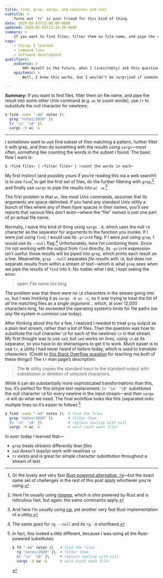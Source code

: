 ```yaml
---
title: find, grep, xargs, and newlines and null
subtitle: >
    Turns out `tr` is your friend for this kind of thing.
date: 2020-05-03T13:00:00-0600
updated: 2020-05-03T13:14:30-0600
summary: >
    If you want to find files, filter them on file name, and pipe the result into some other Unix command, use tr to substitute the null character for newlines.
tags:
    - things I learned
    - command line
    - software development
qualifiers:
    audience: >
        90% myself in the future, when I (inevitably) ask this question again—but also anyone else who hits this particular question about command-line invocations.
    epistemic: >
        Well, I know this works, but I wouldn’t be surprised if someone told me an even better way to implement it. If that’s you, email me?

---
```


<b>Summary:</b> If you want to find files, filter them on file name, and pipe the result into some other Unix command (e.g. `wc` to count words), use `tr` to substitute the null character for newlines:

```sh
$ find -name ".md" notes |\
  grep "notes/2020" |\
  tr '\n' '\0' |\
  xargs -0 wc -w
```

---

I sometimes want to use find subset of files matching a pattern, further filter it with grep, and then do something with the results using `xargs`—most often, something like counting the words in the subset I found. The basic flow I want is:

```sh
$ <find files> | <filter files> | <count the words in each>
```

My first instinct (and possibly yours if you’re reading this via a web search!) is to use `find`[^fd] to get the first set of files, do the further filtering with `grep`,[^rg] and finally use `xargs` to pipe the results into `wc -w`.[^cw]

The first problem is that `wc`, like most Unix commands, assumes that its arguments are space-delimited. If you hand any standard Unix utility a bunch of files where any of them have spaces in their names, you’ll see reports that various files don’t exist—where the “file” named is just one part of an actual file name.

Normally, I solve this kind of thing using `xargs -0`, which uses the null `\0` character as the separator for arguments to the function you invoke. If I were *just* using `find`, I would use its `-print0` flag. If I were *just* using `grep`, I would use its `--null` flag.[^rg-1] Unfortunately, here I’m combining them. Since I’m not working with the output from `find` directly, its `-print0` expression isn’t useful: those results will be piped into `grep`, which prints each result on a line. Meanwhile, `grep --null` separates *file results* with `\0`, but does not separate results from within a stream of text—which is what `grep` sees when we pipe the results of `find` into it. No matter what I did, I kept seeing the error:

> open: File name too long

The problem was that there were no `\0` characters in the stream going into `wc`, but I was invoking it as `xargs -0 wc -c`, so it was trying to treat the list of *all* the matching files as a *single argument*… which, at over 12,000 characters long, far exceeded the operating system’s limits for file paths (on *any* file system in common use today).

After thinking about this for a few, I realized I needed to treat `grep` output as a plain text stream, rather than a list of files. Then the question was how to substitute the null character `\0` for each of the newlines `\n` in that stream. My first thought was to use `sed`, but `sed` works on *lines*, using `\n` as its separator, so you have to do shenanigans to get it to work. Much easier is to use `tr`, a utility I had never heard of before today, which is used to <i>translate characters</i>. (Credit to [this Stack Overflow question](https://stackoverflow.com/questions/1251999/how-can-i-replace-a-newline-n-using-sed) for teaching me *both* of these things!) The `tr` man page’s description:

> The <b>tr</b> utility copies the standard input to the standard output with substitution or deletion of selected characters.

While it can do substantially more sophisticated transformations than this, too, it’s perfect for this simple text replacement: `tr '\n' '\0'` substitutes the null character `\0` for every newline in the input stream—and *then* `xargs -0` will do what we need. The final workflow looks like this (separated onto multiple lines so it’s easier to follow):[^my-way]

```sh
$ find -name ".md" notes |\  # find the files
  grep "notes/2020" |\       # filter them
  tr '\n' '\0' |\            # replace newline with null
  xargs -0 wc -w             # word count each file!
```

In sum: today I learned that—

- `grep` treats *streams* differently than *files*
- `sed` doesn’t (easily) work with newlines `\n`
- `tr` *exists* and is great for simple character substitution throughout a stream of text



[^fd]: Or the lovely and very fast [Rust-powered alternative, `fd`](https://github.com/sharkdp/fd)—but the exact same set of challenges in the rest of this post apply whichever you’re using.

[^rg]: Here I’m usually using [ripgrep](https://github.com/BurntSushi/ripgrep), which is *also* powered by Rust and is *ridiculous* fast, but again: the same constraints apply.

[^cw]: And here I’m usually using [cw](https://github.com/Freaky/cw), yet another very fast Rust implementation of a utility.

[^rg-1]: The same goes for `rg --null` and its `rg -0` shorthand.

[^my-way]: In fact, this looked a *little* different, because I was using all the Rust-powered substitutes:

    ```sh
    $ fd ".md" notes |\   # find the files
      rg "notes/2020" |\  # filter them
      tr '\n' '\0' |\     # replace newline with null
      xargs -0 cw -w      # word count each file!
    ```
